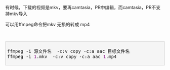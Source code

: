 <p>有时候，下载的视频是mkv，要再camtasia，PR中编辑，而camtasia，PR不支持mkv导入<p>可以用ffmpeg命令把mkv 无损的转成 mp4<p><br><div class="cnblogs_code" style="padding: 5px; border: 1px solid rgb(204, 204, 204); border-image: none; background-color: rgb(245, 245, 245);"><pre>ffmpeg -i 源文件名  -c:v copy -<span style="color: rgb(0, 0, 0);">c:a aac 目标文件名
ffmpeg </span>-i <span style="color: rgb(128, 0, 128);">1</span>.mkv  -c:v copy -c:a aac <span style="color: rgb(128, 0, 128);">1</span>.mp4</pre></div>